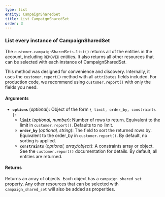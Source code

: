 ```yaml
---
type: list
entity: CampaignSharedSet
title: List CampaignSharedSet
order: 3
---
```


### List every instance of CampaignSharedSet

The `customer.campaignSharedSets.list()` returns all of the entities in the account, including `REMOVED` entities. It also returns all other resources that can be selected with each instance of CampaignSharedSet.

This method was designed for convenience and discovery. Internally, it uses the `customer.report()` method with all `attributes` fields included. For production code, we recommend using `customer.report()` with only the fields you need.

#### Arguments

- **`options`** (_optional_): Object of the form `{ limit, order_by, constraints }`:
  - **`limit`** (_optional, number_): Number of rows to return. Equivalent to the limit in `customer.report()`. Defaults to no limit.
  - **`order_by`** (_optional, string_): The field to sort the returned rows by. Equivalent to the order_by in `customer.report()`. By default, no sorting is applied.
  - **`constraints`** (_optional, array/object_): A constraints array or object. See the `customer.report()` documentation for details. By default, all entities are returned.

#### Returns

Returns an array of objects.
Each object has a `campaign_shared_set` property. Any other resources that can be selected with `campaign_shared_set` will also be added as properities.
